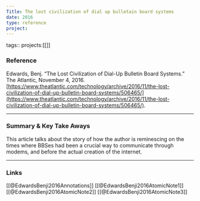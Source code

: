 ```yaml
---
Title: The lost civilization of dial up bulletain board systems
date: 2016
type: reference
project:
---
```


tags::
projects:[[]]

### Reference 

Edwards, Benj. “The Lost Civilization of Dial-Up Bulletin Board Systems.” The Atlantic, November 4, 2016. [https://www.theatlantic.com/technology/archive/2016/11/the-lost-civilization-of-dial-up-bulletin-board-systems/506465/](https://www.theatlantic.com/technology/archive/2016/11/the-lost-civilization-of-dial-up-bulletin-board-systems/506465/).

---

### Summary & Key Take Aways

This article talks about the story of how the author is reminescing on the times where BBSes had been a crucial way to communicate through modems, and before the actual creation of the internet.

--- 

### Links
[[@EdwardsBenji2016Annotations]]
[[@EdwardsBenji2016AtomicNote1]]
[[@EdwardsBenji2016AtomicNote2]]
[[@EdwardsBenji2016AtomicNote3]]

